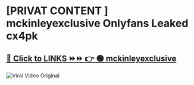 
 # [PRIVAT CONTENT ] mckinleyexclusive Onlyfans Leaked cx4pk

## <h2><a href="https://clipsfans.com/mckinleyexclusive&ref=git">🔗 Click to LINKS ⏩⏩ 👉 🟢 mckinleyexclusive </a></h2>

<a href="https://clipsfans.com/mckinleyexclusive&ref=git" rel="nofollow" data-target="animated-image.originalLink"><img src="https://i.ibb.co.com/xMMVF88/686577567.gif" alt="Viral Video Original" style="max-width: 100%; display: inline-block;" data-target="animated-image.originalImage"></a>

